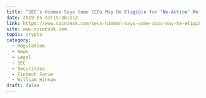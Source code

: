 ```yaml
---
title: "SEC’s Hinman Says Some ICOs May Be Eligible for ‘No-Action’ Relief"
date: 2019-05-31T19:30:11Z
link: https://www.coindesk.com/secs-hinman-says-some-icos-may-be-eligible-for-no-action-relief?utm_medium=RSS&utm_source=hune
site: www.coindesk.com
topic: crypto
category:
  - Regulation
  - News
  - Legal
  - SEC
  - Securities
  - Fintech Forum
  - William Hinman
draft: false
---
```

